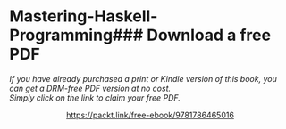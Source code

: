 # Mastering-Haskell-Programming### Download a free PDF

 <i>If you have already purchased a print or Kindle version of this book, you can get a DRM-free PDF version at no cost.<br>Simply click on the link to claim your free PDF.</i>
<p align="center"> <a href="https://packt.link/free-ebook/9781786465016">https://packt.link/free-ebook/9781786465016 </a> </p>